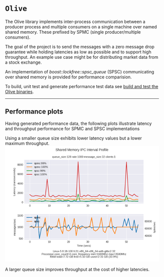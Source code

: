 # `Olive`

The Olive library implements inter-process communication between a producer process and multiple consumers on a single machine over named shared memory. These prefixed by SPMC (single producer/multiple consumers).

The goal of the project is to send the messages with a zero message drop guarantee while holding latencies as low as possible and to support high throughput. An example use case might be for distributing market data from a stock exchange.

An implementation of *boost::lockfree::spsc_queue* (SPSC) communicating over shared memory is provided for performance comparision.

To build, unit test and generate performance test data see [build and test the Olive binaries](./README-build-test.md).

---

## Performance plots

Having generated performance data, the following plots illustrate latency and throughput performance for SPMC and SPSC implementations

Using a smaller queue size exhibits lower latency values but a lower maximum throughput.
![Alt](images/client_interval_latency-spmc-vs-spsc-rate-1000-clients-1-queue_size-128.png "SPMC vs SPSC with small queue size")

A larger queue size improves throughput at the cost of higher latencies.


